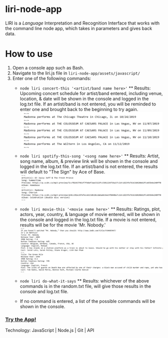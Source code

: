 # liri-node-app
LIRI is a _Language_ Interpretation and Recognition Interface that works with the command line node app, which takes in parameters and gives back data.

# How to use
1. Open a console app such as Bash.
2. Navigate to the liri.js file in `liri-node-app/assets/javascript/`
3. Enter one of the following commands:
    * `node liri concert-this '<artist/band name here>'`
        ** Results: Upcoming concert schedule for artist/band entered, including venue, location, & date will be shown in the console and logged in the log.txt file. If an artist/band is not entered, you will be reminded to enter one and brought back to the beginning to try again.
        ![alt text](./assets/images/concert4readMe.PNG "Concert Results")
    * `node liri spotify-this-song '<song name here>'`
        ** Results: Artist, song name, album, & preview link will be shown in the console and logged in the log.txt file. If an artist/band is not entered, the results will default to "The Sign" by Ace of Base.
        ![alt text](./assets/images/spotify4readMe.PNG "Spotify Results")
    * `node liri movie-this '<movie name here>'`
        ** Results: Ratings, plot, actors, year, country, & language of movie entered, will be shown in the console and logged in the log.txt file. If a movie is not entered, results will be for the movie 'Mr. Nobody.'
        ![alt text](./assets/images/movie4readMe.PNG "Movie Results")
    * `node liri do-what-it-says`
        ** Results: whichever of the above commands is in the random.txt file, will give those results in the console and log.txt file.

    * If no command is entered, a list of the possible commands will be shown in the console.

### [Try the App!](https://github.com/Edestiny7/liri-node-app)

Technology: JavaScript | Node.js | Git | API